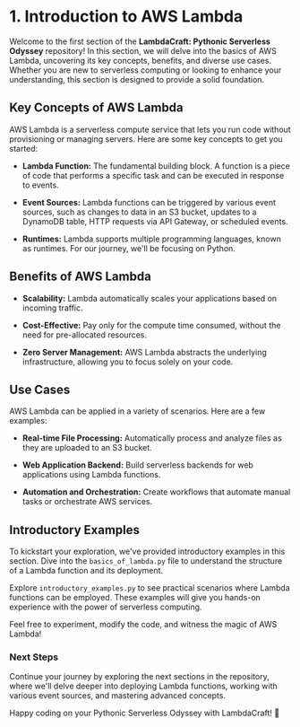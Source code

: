 # 1. Introduction to AWS Lambda

Welcome to the first section of the **LambdaCraft: Pythonic Serverless Odyssey** repository! In this section, we will delve into the basics of AWS Lambda, uncovering its key concepts, benefits, and diverse use cases. Whether you are new to serverless computing or looking to enhance your understanding, this section is designed to provide a solid foundation.

## Key Concepts of AWS Lambda

AWS Lambda is a serverless compute service that lets you run code without provisioning or managing servers. Here are some key concepts to get you started:

- **Lambda Function:** The fundamental building block. A function is a piece of code that performs a specific task and can be executed in response to events.
  
- **Event Sources:** Lambda functions can be triggered by various event sources, such as changes to data in an S3 bucket, updates to a DynamoDB table, HTTP requests via API Gateway, or scheduled events.

- **Runtimes:** Lambda supports multiple programming languages, known as runtimes. For our journey, we'll be focusing on Python.

## Benefits of AWS Lambda

- **Scalability:** Lambda automatically scales your applications based on incoming traffic.

- **Cost-Effective:** Pay only for the compute time consumed, without the need for pre-allocated resources.

- **Zero Server Management:** AWS Lambda abstracts the underlying infrastructure, allowing you to focus solely on your code.

## Use Cases

AWS Lambda can be applied in a variety of scenarios. Here are a few examples:

- **Real-time File Processing:** Automatically process and analyze files as they are uploaded to an S3 bucket.

- **Web Application Backend:** Build serverless backends for web applications using Lambda functions.

- **Automation and Orchestration:** Create workflows that automate manual tasks or orchestrate AWS services.

## Introductory Examples

To kickstart your exploration, we've provided introductory examples in this section. Dive into the `basics_of_lambda.py` file to understand the structure of a Lambda function and its deployment.

Explore `introductory_examples.py` to see practical scenarios where Lambda functions can be employed. These examples will give you hands-on experience with the power of serverless computing.

Feel free to experiment, modify the code, and witness the magic of AWS Lambda!

### Next Steps

Continue your journey by exploring the next sections in the repository, where we'll delve deeper into deploying Lambda functions, working with various event sources, and mastering advanced concepts.

Happy coding on your Pythonic Serverless Odyssey with LambdaCraft! 🚀
